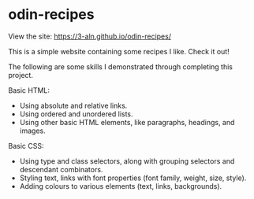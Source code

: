 # odin-recipes

View the site: https://3-aln.github.io/odin-recipes/

This is a simple website containing some recipes I like. Check it out!

The following are some skills I demonstrated through completing this project.

Basic HTML:
* Using absolute and relative links.
* Using ordered and unordered lists.
* Using other basic HTML elements, like paragraphs, headings, and images.

Basic CSS:
* Using type and class selectors, along with grouping selectors and descendant combinators.
* Styling text, links with font properties (font family, weight, size, style).
* Adding colours to various elements (text, links, backgrounds).
